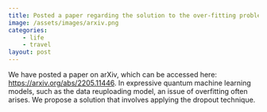 ```yaml
---
title: Posted a paper regarding the solution to the over-fitting problem in quantum machine learning.
image: /assets/images/arxiv.png
categories:
    - life
    - travel
layout: post
---
```

We have posted a paper on arXiv, which can be accessed here: https://arxiv.org/abs/2205.11446. 
In expressive quantum machine learning models, such as the data reuploading model, an issue of overfitting often arises. We propose a solution that involves applying the dropout technique.